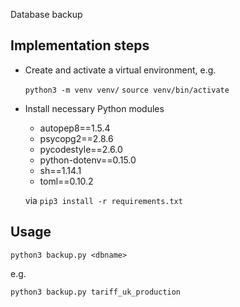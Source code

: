 Database backup

## Implementation steps

- Create and activate a virtual environment, e.g.

  `python3 -m venv venv/`
  `source venv/bin/activate`

- Install necessary Python modules 

  - autopep8==1.5.4
  - psycopg2==2.8.6
  - pycodestyle==2.6.0
  - python-dotenv==0.15.0
  - sh==1.14.1
  - toml==0.10.2

  via `pip3 install -r requirements.txt`


## Usage

`python3 backup.py <dbname>`

e.g.

`python3 backup.py tariff_uk_production`